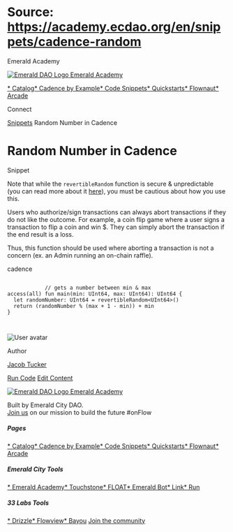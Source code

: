 # Source: https://academy.ecdao.org/en/snippets/cadence-random


















Emerald Academy


[![Emerald DAO Logo](/ea-logo.png)
Emerald Academy](/en/)

[* Catalog](/en/catalog)[* Cadence by Example](/en/cadence-by-example)[* Code Snippets](/en/snippets)[* Quickstarts](/en/quickstarts)[* Flownaut](https://flownaut.ecdao.org)[* Arcade](https://arcade.ecdao.org)

Connect



[Snippets](/en/snippets)
Random Number in Cadence

# Random Number in Cadence


Snippet



Note that while the `revertibleRandom` function is secure & unpredictable (you can read more about it [here](https://developers.flow.com/cadence/language/built-in-functions#revertiblerandom)), you must be cautious about how you use this.

Users who authorize/sign transactions can always abort transactions if they do not like the outcome. For example, a coin flip game where a user signs a transaction to flip a coin and win $. They can simply abort the transaction if the end result is a loss.

Thus, this function should be used where aborting a transaction is not a concern (ex. an Admin running an on-chain raffle).

cadence
```
		
			// gets a number between min & max
access(all) fun main(min: UInt64, max: UInt64): UInt64 {
  let randomNumber: UInt64 = revertibleRandom<UInt64>()
  return (randomNumber % (max + 1 - min)) + min
}
		 
	
```


![User avatar](/avatars/jacob.jpeg)

Author

[Jacob Tucker](https://twitter.com/jacobmtucker)




[Run Code](https://run.ecdao.org?code=cHViIGZ1biBtYWluKG1pbjogVUludDY0LCBtYXg6IFVJbnQ2NCk6IFVJbnQ2NCB7CiAgbGV0IHJhbmRvbU51bWJlcjogVUludDY0ID0gcmV2ZXJ0aWJsZVJhbmRvbSgpCiAgcmV0dXJuIChyYW5kb21OdW1iZXIgJSAobWF4ICsgMSAtIG1pbikpICsgbWluCn0%3D&network=mainnet&args=eyJtaW4iOjUsIm1heCI6MTB9)
[Edit Content](https://github.com/emerald-dao/emerald-academy-v2/tree/main/src/lib/content/snippets/cadence-random/readme.md)


[![Emerald DAO Logo](/ea-logo.png)
Emerald Academy](/en/)

Built by Emerald City DAO.  
[Join us](https://discord.gg/emerald-city-906264258189332541) on our mission to build the future #onFlow


##### Pages

[* Catalog](/en/catalog)[* Cadence by Example](/en/cadence-by-example)[* Code Snippets](/en/snippets)[* Quickstarts](/en/quickstarts)[* Flownaut](https://flownaut.ecdao.org)[* Arcade](https://arcade.ecdao.org)
##### Emerald City Tools

[* Emerald Academy](https://academy.ecdao.org/)[* Touchstone](https://touchstone.city/)[* FLOAT](https://floats.city/)[* Emerald Bot](https://bot.ecdao.org/)[* Link](https://link.ecdao.org/)[* Run](https://run.ecdao.org/)
##### 33 Labs Tools

[* Drizzle](https://drizzle33.app/)[* Flowview](https://flowview.app/)[* Bayou](https://bayou33.app/)
[Join the community](https://discord.gg/emerald-city-906264258189332541)



